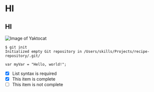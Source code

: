# HI
## HI
![Image of Yaktocat](https://octodex.github.com/images/yaktocat.png)
```
$ git init
Initialized empty Git repository in /Users/skills/Projects/recipe-repository/.git/
```
```
var myVar = "Hello, world!";
```

- [x] List syntax is required
- [x] This item is complete
- [ ] This item is not complete
